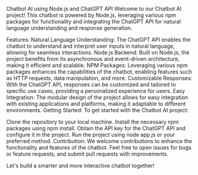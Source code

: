 Chatbot AI using Node.js and ChatGPT API
Welcome to our Chatbot AI project! This chatbot is powered by Node.js, leveraging various npm packages for functionality and integrating the ChatGPT API for natural language understanding and response generation.

Features:
Natural Language Understanding: The ChatGPT API enables the chatbot to understand and interpret user inputs in natural language, allowing for seamless interactions.
Node.js Backend: Built on Node.js, the project benefits from its asynchronous and event-driven architecture, making it efficient and scalable.
NPM Packages: Leveraging various npm packages enhances the capabilities of the chatbot, enabling features such as HTTP requests, data manipulation, and more.
Customizable Responses: With the ChatGPT API, responses can be customized and tailored to specific use cases, providing a personalized experience for users.
Easy Integration: The modular design of the project allows for easy integration with existing applications and platforms, making it adaptable to different environments.
Getting Started:
To get started with the Chatbot AI project:

Clone the repository to your local machine.
Install the necessary npm packages using npm install.
Obtain the API key for the ChatGPT API and configure it in the project.
Run the project using node app.js or your preferred method.
Contribution:
We welcome contributions to enhance the functionality and features of the chatbot. Feel free to open issues for bugs or feature requests, and submit pull requests with improvements.

Let's build a smarter and more interactive chatbot together!
